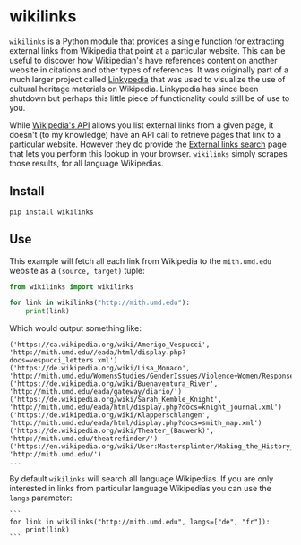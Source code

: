 # wikilinks

`wikilinks` is a Python module that provides a single function for extracting
external links from Wikipedia that point at a particular website. This can be
useful to discover how Wikipedian's have references content on another website
in citations and other types of references. It was originally part of a much
larger project called [Linkypedia] that was used to visualize the use of
cultural heritage materials on Wikipedia. Linkypedia has since been shutdown but
perhaps this little piece of functionality could still be of use to you.

While [Wikipedia's API] allows you list external links from a given page, it
doesn't (to my knowledge) have an API call to retrieve pages that link to a
particular website. However they do provide the [External links search] page
that lets you perform this lookup in your browser. `wikilinks` simply scrapes
those results, for all language Wikipedias.

## Install

    pip install wikilinks

## Use

This example will fetch all each link from Wikipedia to the `mith.umd.edu`
website as a `(source, target)` tuple:

```python
from wikilinks import wikilinks

for link in wikilinks("http://mith.umd.edu"):
    print(link)
```

Which would output something like:

```
('https://ca.wikipedia.org/wiki/Amerigo_Vespucci', 'http://mith.umd.edu//eada/html/display.php?docs=vespucci_letters.xml')
('https://de.wikipedia.org/wiki/Lisa_Monaco', 'http://mith.umd.edu/WomensStudies/GenderIssues/Violence+Women/ResponsetoRape/introduction')
('https://de.wikipedia.org/wiki/Buenaventura_River', 'http://mith.umd.edu/eada/gateway/diario/')
('https://de.wikipedia.org/wiki/Sarah_Kemble_Knight', 'http://mith.umd.edu/eada/html/display.php?docs=knight_journal.xml')
('https://de.wikipedia.org/wiki/Klapperschlangen', 'http://mith.umd.edu/eada/html/display.php?docs=smith_map.xml')
('https://de.wikipedia.org/wiki/Theater_(Bauwerk)', 'http://mith.umd.edu/theatrefinder/')
('https://en.wikipedia.org/wiki/User:Mastersplinter/Making_the_History_of_1989', 'http://mith.umd.edu/')
...
```

By default `wikilinks` will search all language Wikipedias. If you are only
interested in links from particular language Wikipedias you can use the `langs`
parameter:

    ```
    for link in wikilinks("http://mith.umd.edu", langs=["de", "fr"]):
        print(link)
    ```

[Wikipedia's API]: https://en.wikipedia.org/w/api.php
[External links search]: https://en.wikipedia.org/wiki/Special:LinkSearch
[Linkypedia]: https://github.com/edsu/linkypedia

